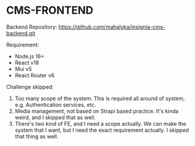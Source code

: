 # CMS-FRONTEND

Backend Repository: https://github.com/mahalyka/insignia-cms-backend.git

Requirement: 
- Node.js 16+
- React v18
- Mui v5
- React Router v6

Challenge skipped:
1. Too many scope of the system. This is required all around of system, e.g. Authentication services, etc.
2. Media management, not based on Strapi based practice. It's kinda weird, and I skipped that as well.
3. There's two kind of FE, and I need a scope actually. We can make the system that I want, but I need the exact requirement actually. I skipped that thing as well.